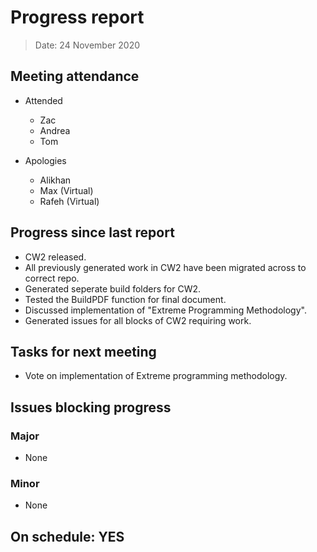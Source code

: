 <!-- File name must be Year-Month-Date.md
e.g. 2020-10-12.md -->

<!--One report per week Minimum!-->
# Progress report

> Date: 24 November 2020

<!--Names of those who attended the meeting, CSV-->
## Meeting attendance

- Attended
  - Zac
  - Andrea
  - Tom

- Apologies
  - Alikhan
  - Max (Virtual)
  - Rafeh (Virtual)

## Progress since last report
<!--What have you done ?-->
<!--Single line bullet point-->
- CW2 released.
- All previously generated work in CW2 have been migrated across to correct repo.
- Generated seperate build folders for CW2.
- Tested the BuildPDF function for final document.
- Discussed implementation of "Extreme Programming Methodology".
- Generated issues for all blocks of CW2 requiring work.

## Tasks for next meeting

<!--What will you do before the next?-->
<!--Single line bullet point-->

- Vote on implementation of Extreme programming methodology.

## Issues blocking progress

### Major

- None

### Minor

- None

<!--Pick one-->
<!--## On schedule: YES-->
<!--## On schedule: NO-->

## On schedule: YES
